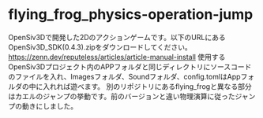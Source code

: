 # flying_frog_physics-operation-jump
OpenSiv3Dで開発した2Dのアクションゲームです。以下のURLにあるOpenSiv3D_SDK(0.4.3).zipをダウンロードしてください。
https://zenn.dev/reputeless/articles/article-manual-install
使用するOpenSiv3Dプロジェクト内のAPPフォルダと同じディレクトリにソースコードのファイルを入れ、Imagesフォルダ、Soundフォルダ、config.tomlはAppフォルダの中に入れれば遊べます。
別のリポジトリにあるflying_frogと異なる部分はカエルのジャンプの挙動です。前のバージョンと違い物理演算に従ったジャンプの動きにしました。
